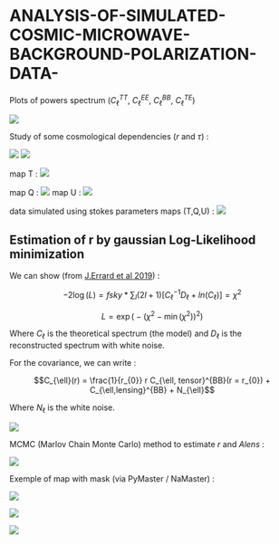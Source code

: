 # ANALYSIS-OF-SIMULATED-COSMIC-MICROWAVE-BACKGROUND-POLARIZATION-DATA-
Plots of powers spectrum ($C_\ell^{TT}$, $C_\ell^{EE}$, $C_\ell^{BB}$, $C_\ell^{TE}$)


![](https://i.imgur.com/lhL00Sf.jpg) 

Study of some cosmological dependencies ($r$ and $\tau$) : 

![](https://i.imgur.com/KUtmMSe.jpg)
![](https://i.imgur.com/F6iAZus.jpg)

map T : 
![](https://i.imgur.com/WyJoxK6.jpg)

map Q : 
![](https://i.imgur.com/IqkyrQK.jpg)
map U : 
![](https://i.imgur.com/7gD6n64.jpg)

data simulated using stokes parameters maps (T,Q,U) : 
![](https://i.imgur.com/ryl93Wx.jpg)

Estimation of r by gaussian Log-Likelihood minimization
---------------------------------------------------------

We can show (from [J.Errard et al 2019](https://doi.org/10.1103%2Fphysrevd.99.043529)) : 
 
$$-2 \log(L) =  fsky * \sum_{l} (2l+1)[C_{\ell}^{-1} D_{\ell} + ln(C_{\ell})] = \chi^{2}$$

$$ L = \exp\Big(-\left(\chi^{2} - \min(\chi^{2})\right)^{2}\Big) $$

Where $C_{\ell}$ is the theoretical spectrum (the model) and $D_{\ell}$ is the reconstructed spectrum with white noise. 

For the covariance, we can write : 

$$C_{\ell}(r) = \frac{1}{r_{0}} r  C_{\ell, tensor}^{BB}(r = r_{0}) + C_{\ell,lensing}^{BB} + N_{\ell}$$

Where $N_{\ell}$ is the white noise. 

![](https://i.imgur.com/Dj8M0xL.jpg)

MCMC (Marlov Chain Monte Carlo) method to estimate $r$ and $Alens$  :

![](https://i.imgur.com/DxRPH8U.jpg)

Exemple of map with mask (via PyMaster / NaMaster) : 

![](https://i.imgur.com/8UEz7Bg.jpg)


![](https://i.imgur.com/VB7Bga3.jpg)


![](https://i.imgur.com/kmtXpyH.jpg)

